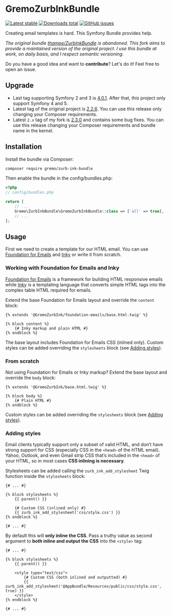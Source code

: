 # GremoZurbInkBundle
[![Latest stable](https://img.shields.io/packagist/v/gremo/zurb-ink-bundle.svg?style=flat-square)](https://packagist.org/packages/gremo/zurb-ink-bundle) [![Downloads total](https://img.shields.io/packagist/dt/gremo/zurb-ink-bundle.svg?style=flat-square)](https://packagist.org/packages/gremo/zurb-ink-bundle) [![GitHub issues](https://img.shields.io/github/issues/gremo/ZurbInkBundle.svg?style=flat-square)](https://github.com/gremo/ZurbInkBundle/issues)

Creating email templates is hard. This Symfony Bundle provides help.

*The original bundle [thampe/ZurbInkBundle](https://github.com/thampe/ZurbInkBundle) is abandoned. This fork aims to provide a maintained version of the original project. I use this bundle at work, on daily basis, and I respect semantic versioning.*

Do you have a good idea and want to **contribute**? Let's do it! Feel free to open an issue.

## Upgrade

- Last tag supporting Symfony 2 and 3 is [4.0.1](https://github.com/gremo/ZurbInkBundle/blob/v4.0.1/README.md). After that, this project only support Symfony 4 and 5.
- Latest tag of the original project is [2.2.6](https://github.com/gremo/ZurbInkBundle/blob/2.2.6/README.md). You can use this release only changing your Composer requirements.
- Latest `2.x` tag of my fork is [2.3.0](https://github.com/gremo/ZurbInkBundle/blob/v2.3.0/README.md) and contains some bug fixes. You can use this release changing your Composer requirements and bundle name in the kernel.

## Installation
Install the bundle via Composer:

```bash
composer require gremo/zurb-ink-bundle
```

Then enable the bundle in the config/bundles.php:

```php
<?php
// config/bundles.php

return [
    // ...
    Gremo\ZurbInkBundle\GremoZurbInkBundle::class => ['all' => true],
    // ...
];

```

## Usage

First we need to create a template for our HTML email. You can use [Foundation for Emails](https://foundation.zurb.com/emails/email-templates.html) and [Inky](https://foundation.zurb.com/emails/docs/inky.html) or write it from scratch.

### Working with Foundation for Emails and Inky

[Foundation for Emails](https://foundation.zurb.com/emails/email-templates.html) is a framework for building HTML responsive emails while [Inky](https://foundation.zurb.com/emails/docs/inky.html) is a templating language that converts simple HTML tags into the complex table HTML required for emails.

Extend the base Foundation for Emails layout and override the `content` block:

```twig
{% extends '@GremoZurbInk/foundation-emails/base.html.twig' %}

{% block content %}
    {# Inky markup and plain HTML #}
{% endblock %}
```

The base layout includes Foundation for Emails CSS (inlined only). Custom styles can be added overriding the `stylesheets` block (see [Adding styles](#adding-styles)).

### From scratch

Not using Foundation for Emails or Inky markup? Extend the base layout and override the `body` block:

```twig
{% extends '@GremoZurbInk/base.html.twig' %}

{% block body %}
    {# Plain HTML #}
{% endblock %}
```
Custom styles can be added overriding the `stylesheets` block (see [Adding styles](#adding-styles)).

### Adding styles

Email clients typically support only a subset of valid HTML, and don’t have strong support for CSS (especially CSS in the `<head>` of the HTML email). Yahoo, Outlook, and even Gmail strip CSS that’s included in the `<head>` of your HTML, so in most cases **CSS inlining is necessary**.

Stylesheets can be added calling the `zurb_ink_add_stylesheet` Twig function inside the `stylesheets` block:

```twig
{# ... #}

{% block stylesheets %}
    {{ parent() }}

    {# Custom CSS (inlined only) #}
    {{ zurb_ink_add_stylesheet('css/style.css') }}
{% endblock %}

{# ... #}
```

By default this will **only inline the CSS**. Pass a truthy value as second argument to **both inline and output the CSS** into the `<style>` tag:

```twig
{# ... #}

{% block stylesheets %}
    {{ parent() }}

    <style type="text/css">
        {# Custom CSS (both inlined and outputted) #}
        {{ zurb_ink_add_stylesheet('@AppBundle/Resources/public/css/style.css', true) }}
    </style>
{% endblock %}

{# ... #}
```
